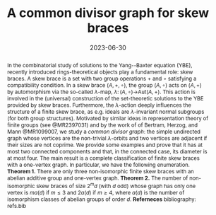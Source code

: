 ---
title: A common divisor graph for skew braces

event: LOOPS'23
event_url: https://www.ilariacolazzo.info/gryb2023/

location: Będlewo, Poland
#address:
#  street: 450 Serra Mall
#  city: Stanford
#  region: CA
#  postcode: '94305'
#  country: United States

summary: LOOPS'23

abstract: 'In the combinatorial study of solutions to the Yang--Baxter equation (YBE), recently 
introduced rings-theoretical objects play a fundamental role: skew braces.
A skew brace is a set with two group operations 
$+$ and $\circ$ satisfying a compatibility condition.
In a skew brace $(A,+,\circ)$,
the group $(A,\circ)$ acts on $(A,+)$ by automorphism
via the so-called $\lambda$-map, $\lambda\colon (A,\circ)\to$Aut$(A,+)$.
This action is involved in the (universal) construction of
the set-theoretic solutions to the YBE
provided by skew braces.
Furthermore, the $\lambda$-action deeply influences the structure of a finite skew brace,
as e.g. ideals are $\lambda$-invariant 
normal subgroups (for both group structures).
Motivated by similar ideas in representation theory
of finite groups (see @MR2397031)
and by the work of 
of Bertram, Herzog, and Mann @MR1099007, 
we study a *common divisor graph*:
the simple undirected graph whose vertices are the non-trivial $\lambda$-orbits 
and two vertices are adjacent if their sizes are not coprime. 
We provide some examples and prove
that it has at most two connected components
and that, in the connected case, its diameter
is at most four.
The main result is a complete classification of finite skew braces
with a one-vertex graph.
In particular, we have the following enumeration.
**Theorem 1.**
  There are only three non-isomorphic finite skew braces
  with an abelian additive group and one-vertex graph.

**Theorem 2.**
  The number of non-isomorphic skew braces of size $2^md$ (with $d$ odd)
  whose graph has only one vertex is
  $ma(d)$ if $m\leq3$ and $2a(d)$ if $m\geq4$,
  where $a(d)$ is the number of isomorphism classes
  of abelian groups of order $d$.

**Referneces**
bibliography: refs.bib'

# Talk start and end times.
#   End time can optionally be hidden by prefixing the line with `#`.
date: '2023-06-30'
#date_end: '2023-06-20'
all_day: true

# Schedule page publish date (NOT talk date).
#publishDate: '2017-01-01T00:00:00Z'

authors:
  - admin

tags: []

# Is this a featured talk? (true/false)
featured: false

image:
  caption: ''
  focal_point: Right

#links:
#  - icon: twitter
#    icon_pack: fab
#    name: Follow
#    url: https://twitter.com/georgecushen
url_event: 'https://www.impan.pl/en/activities/banach-center/conferences/23-loops'
#url_poster: 'gryb2023_poster.pdf'
url_slides: 'Slidesloops23.pdf'
#url_video: 'https://youtube.com'

# Markdown Slides (optional).
#   Associate this talk with Markdown slides.
#   Simply enter your slide deck's filename without extension.
#   E.g. `slides = "example-slides"` references `content/slides/example-slides.md`.
#   Otherwise, set `slides = ""`.
slides: ""

# Projects (optional).
#   Associate this post with one or more of your projects.
#   Simply enter your project's folder or file name without extension.
#   E.g. `projects = ["internal-project"]` references `content/project/deep-learning/index.md`.
#   Otherwise, set `projects = []`.
#projects:
#  - example
---